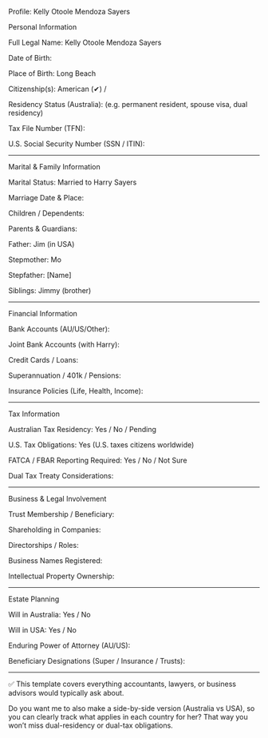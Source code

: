 Profile: Kelly Otoole Mendoza Sayers

Personal Information

Full Legal Name: Kelly Otoole Mendoza Sayers

Date of Birth: 

Place of Birth: Long Beach

Citizenship(s): American (✔) / 

Residency Status (Australia):  (e.g. permanent resident, spouse visa, dual residency)

Tax File Number (TFN): 

U.S. Social Security Number (SSN / ITIN): 

---

Marital & Family Information

Marital Status: Married to Harry Sayers

Marriage Date & Place: 

Children / Dependents: 

Parents & Guardians:

Father: Jim (in USA)

Stepmother: Mo

Stepfather: [Name] 

Siblings: Jimmy (brother)

---

Financial Information

Bank Accounts (AU/US/Other): 

Joint Bank Accounts (with Harry): 

Credit Cards / Loans: 

Superannuation / 401k / Pensions: 

Insurance Policies (Life, Health, Income): 

---

Tax Information

Australian Tax Residency: Yes / No / Pending 

U.S. Tax Obligations: Yes (U.S. taxes citizens worldwide)

FATCA / FBAR Reporting Required: Yes / No / Not Sure 

Dual Tax Treaty Considerations: 

---

Business & Legal Involvement

Trust Membership / Beneficiary: 

Shareholding in Companies: 

Directorships / Roles: 

Business Names Registered: 

Intellectual Property Ownership: 

---

Estate Planning

Will in Australia: Yes / No 

Will in USA: Yes / No 

Enduring Power of Attorney (AU/US): 

Beneficiary Designations (Super / Insurance / Trusts): 

---

✅ This template covers everything accountants, lawyers, or business advisors would typically ask about.

Do you want me to also make a side-by-side version (Australia vs USA), so you can clearly track what applies in each country for her? That way you won’t miss dual-residency or dual-tax obligations.
